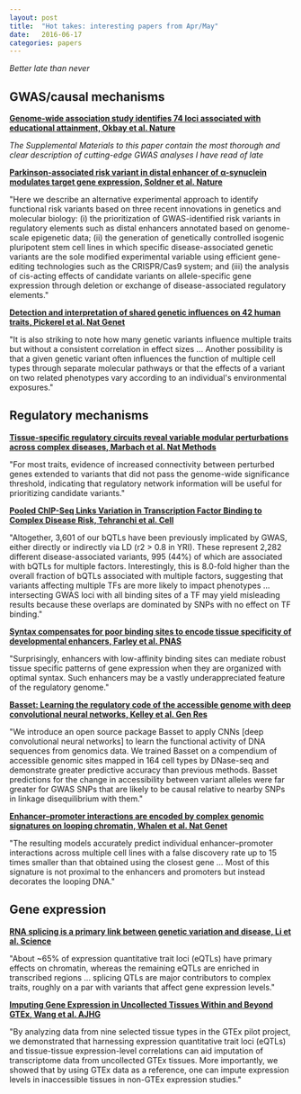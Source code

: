 ```yaml
---
layout: post
title:  "Hot takes: interesting papers from Apr/May"
date:   2016-06-17
categories: papers
---
```


*Better late than never*

## GWAS/causal mechanisms

**[Genome-wide association study identifies 74 loci associated with educational attainment, Okbay et al. Nature](http://www.nature.com/nature/journal/v533/n7604/full/nature17671.html)**

*The Supplemental Materials to this paper contain the most thorough and clear description of cutting-edge GWAS analyses I have read of late*

**[Parkinson-associated risk variant in distal enhancer of α-synuclein modulates target gene expression, Soldner et al. Nature](http://www.nature.com/nature/journal/v533/n7601/full/nature17939.html)**

"Here we describe an alternative experimental approach to identify functional risk variants based on three recent innovations in genetics and molecular biology: (i) the prioritization of GWAS-identified risk variants in regulatory elements such as distal enhancers annotated based on genome-scale epigenetic data; (ii) the generation of genetically controlled isogenic pluripotent stem cell lines in which specific disease-associated genetic variants are the sole modified experimental variable using efficient gene-editing technologies such as the CRISPR/Cas9 system; and (iii) the analysis of cis-acting effects of candidate variants on allele-specific gene expression through deletion or exchange of disease-associated regulatory elements."

**[Detection and interpretation of shared genetic influences on 42 human traits, Pickerel et al. Nat Genet](http://www.nature.com/ng/journal/vaop/ncurrent/full/ng.3570.html)**

"It is also striking to note how many genetic variants influence multiple traits but without a consistent correlation in effect sizes ... Another possibility is that a given genetic variant often influences the function of multiple cell types through separate molecular pathways or that the effects of a variant on two related phenotypes vary according to an individual's environmental exposures."

## Regulatory mechanisms

**[Tissue-specific regulatory circuits reveal variable modular perturbations across complex diseases, Marbach et al. Nat Methods](http://www.nature.com/nmeth/journal/v13/n4/abs/nmeth.3799.html)**

"For most traits, evidence of increased connectivity between perturbed genes extended to variants that did not pass the genome-wide significance threshold, indicating that regulatory network information will be useful for prioritizing candidate variants."

**[Pooled ChIP-Seq Links Variation in Transcription Factor Binding to Complex Disease Risk, Tehranchi et al. Cell](http://www.cell.com/cell/abstract/S0092-8674(16)30339-7)**

"Altogether, 3,601 of our bQTLs have been previously implicated by GWAS, either directly or indirectly via LD (r2 > 0.8 in YRI). These represent 2,282 different disease-associated variants, 995 (44%) of which are associated with bQTLs for multiple factors. Interestingly, this is 8.0-fold higher than the overall fraction of bQTLs associated with multiple factors, suggesting that variants affecting multiple TFs are more likely to impact phenotypes ... intersecting GWAS loci with all binding sites of a TF may yield misleading results because these overlaps are dominated by SNPs with no effect on TF binding."

**[Syntax compensates for poor binding sites to encode tissue specificity of developmental enhancers, Farley et al. PNAS](http://www.pnas.org/content/113/23/6508.abstract)**

"Surprisingly, enhancers with low-affinity binding sites can mediate robust tissue specific patterns of gene expression when they are organized with optimal syntax. Such enhancers may be a vastly underappreciated feature of the regulatory genome."

**[Basset: Learning the regulatory code of the accessible genome with deep convolutional neural networks, Kelley et al. Gen Res](http://genome.cshlp.org/content/early/2016/05/03/gr.200535.115.abstract)**

"We introduce an open source package Basset to apply CNNs [deep convolutional neural networks] to learn the functional activity of DNA sequences from genomics data. We trained Basset on a compendium of accessible genomic sites mapped in 164 cell types by DNase-seq and demonstrate greater predictive accuracy than previous methods. Basset predictions for the change in accessibility between variant alleles were far greater for GWAS SNPs that are likely to be causal relative to nearby SNPs in linkage disequilibrium with them."

**[Enhancer–promoter interactions are encoded by complex genomic signatures on looping chromatin, Whalen et al. Nat Genet](http://www.nature.com/ng/journal/v48/n5/abs/ng.3539.html)**

"The resulting models accurately predict individual enhancer–promoter interactions across multiple cell lines with a false discovery rate up to 15 times smaller than that obtained using the closest gene ...  Most of this signature is not proximal to the enhancers and promoters but instead decorates the looping DNA."

## Gene expression

**[RNA splicing is a primary link between genetic variation and disease, Li et al. Science](http://science.sciencemag.org/content/352/6285/600.long)**

"About ~65% of expression quantitative trait loci (eQTLs) have primary effects on chromatin, whereas the remaining eQTLs are enriched in transcribed regions ... splicing QTLs are major contributors to complex traits, roughly on a par with variants that affect gene expression levels."

**[Imputing Gene Expression in Uncollected Tissues Within and Beyond GTEx, Wang et al. AJHG](http://www.cell.com/ajhg/abstract/S0002-9297(16)00071-9)**

"By analyzing data from nine selected tissue types in the GTEx pilot project, we demonstrated that harnessing expression quantitative trait loci (eQTLs) and tissue-tissue expression-level correlations can aid imputation of transcriptome data from uncollected GTEx tissues. More importantly, we showed that by using GTEx data as a reference, one can impute expression levels in inaccessible tissues in non-GTEx expression studies."